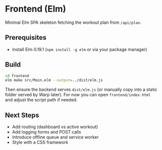 # Frontend (Elm)

Minimal Elm SPA skeleton fetching the workout plan from `/api/plan`.

## Prerequisites
- Install Elm 0.19.1 (`npm install -g elm` or via your package manager)

## Build
```bash
cd frontend
elm make src/Main.elm --output=../dist/elm.js
```
Then ensure the backend serves `dist/elm.js` (or manually copy into a static folder served by Warp later). For now you can open `frontend/index.html` and adjust the script path if needed.

## Next Steps
- Add routing (dashboard vs active workout)
- Add logging forms and POST calls
- Introduce offline queue and service worker
- Style with a CSS framework
